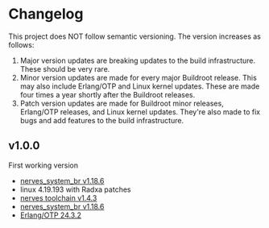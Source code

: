 # Changelog

This project does NOT follow semantic versioning. The version increases as
follows:

1. Major version updates are breaking updates to the build infrastructure.
   These should be very rare.
2. Minor version updates are made for every major Buildroot release. This
   may also include Erlang/OTP and Linux kernel updates. These are made four
   times a year shortly after the Buildroot releases.
3. Patch version updates are made for Buildroot minor releases, Erlang/OTP
   releases, and Linux kernel updates. They're also made to fix bugs and add
   features to the build infrastructure.

## v1.0.0

First working version

* [nerves_system_br v1.18.6](https://github.com/nerves-project/nerves_system_br/releases/tag/v1.18.6)
* linux 4.19.193 with Radxa patches
* [nerves toolchain v1.4.3](https://github.com/nerves-project/toolchains/releases/tag/v1.4.3)
* [nerves_system_br v1.18.6](https://github.com/nerves-project/nerves_system_br/releases/tag/v1.18.6)
* [Erlang/OTP 24.3.2](https://erlang.org/download/OTP-24.3.2.README)
